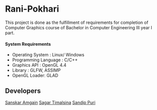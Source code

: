 # Rani-Pokhari
This project is done as the fulfillment of requirements for completion of Computer Graphics course of Bachelor in Computer Engineering III year I part.

#### System Requirements
-  Operating System : Linux/ Windows
-  Programming Language : C/C++
-  Graphics API : OpenGL 4.4
-  Library : GLFW, ASSIMP
-  OpenGL Loader: GLAD


## Developers
[Sanskar Amgain](https://github.com/Imsanskar)
[Sagar Timalsina](https://github.com/sgr45)
[Sandip Puri](https://github.com/Sandippuri)
